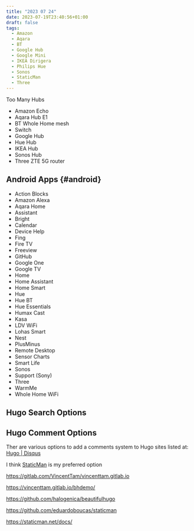 ```yaml
---
title: "2023 07 24"
date: 2023-07-19T23:40:56+01:00
draft: false
tags:
  - Amazon
  - Aqara
  - BT
  - Google Hub
  - Google Mini
  - IKEA Dirigera
  - Philips Hue
  - Sonos
  - StaticMan
  - Three
---
```


Too Many Hubs

+ Amazon Echo
+ Aqara Hub E1
+ BT Whole Home mesh
+ Switch
+ Google Hub
+ Hue Hub
+ IKEA Hub
+ Sonos Hub
+ Three ZTE 5G router

## Android Apps {#android}

+ Action Blocks
+ Amazon Alexa
+ Aqara Home
+ Assistant
+ Bright
+ Calendar
+ Device Help
+ Fing
+ Fire TV
+ Freeview
+ GitHub
+ Google One
+ Google TV
+ Home
+ Home Assistant
+ Home Smart
+ Hue
+ Hue BT
+ Hue Essentials
+ Humax Cast
+ Kasa
+ LDV WiFi
+ Lohas Smart
+ Nest
+ PlusMinus
+ Remote Desktop
+ Sensor Charts
+ Smart Life
+ Sonos
+ Support (Sony)
+ Three
+ WarmMe
+ Whole Home WiFi

## Hugo Search Options

## Hugo Comment Options

Ther are various options to add a comments system to Hugo sites listed at: [Hugo | Disqus](https://gohugo.io/content-management/comments/)

I think [StaticMan](https://staticman.net/) is my preferred option

https://gitlab.com/VincentTam/vincenttam.gitlab.io

https://vincenttam.gitlab.io/bhdemo/

https://github.com/halogenica/beautifulhugo

https://github.com/eduardoboucas/staticman

https://staticman.net/docs/
